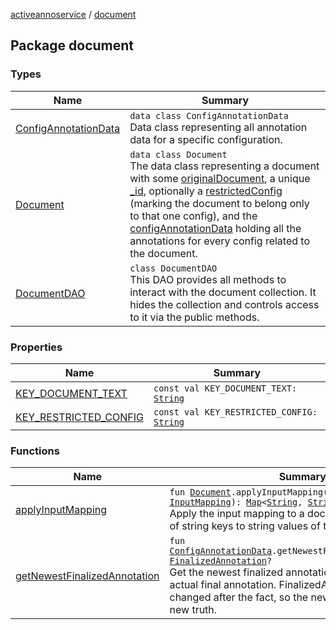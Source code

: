 [activeannoservice](../index.md) / [document](./index.md)

## Package document

### Types

| Name | Summary |
|---|---|
| [ConfigAnnotationData](-config-annotation-data/index.md) | `data class ConfigAnnotationData`<br>Data class representing all annotation data for a specific configuration. |
| [Document](-document/index.md) | `data class Document`<br>The data class representing a document with some [originalDocument](-document/original-document.md), a unique [_id](-document/_id.md), optionally a [restrictedConfig](-document/restricted-config.md) (marking the document to belong only to that one config), and the [configAnnotationData](-document/config-annotation-data.md) holding all the annotations for every config related to the document. |
| [DocumentDAO](-document-d-a-o/index.md) | `class DocumentDAO`<br>This DAO provides all methods to interact with the document collection. It hides the collection and controls access to it via the public methods. |

### Properties

| Name | Summary |
|---|---|
| [KEY_DOCUMENT_TEXT](-k-e-y_-d-o-c-u-m-e-n-t_-t-e-x-t.md) | `const val KEY_DOCUMENT_TEXT: `[`String`](https://kotlinlang.org/api/latest/jvm/stdlib/kotlin/-string/index.html) |
| [KEY_RESTRICTED_CONFIG](-k-e-y_-r-e-s-t-r-i-c-t-e-d_-c-o-n-f-i-g.md) | `const val KEY_RESTRICTED_CONFIG: `[`String`](https://kotlinlang.org/api/latest/jvm/stdlib/kotlin/-string/index.html) |

### Functions

| Name | Summary |
|---|---|
| [applyInputMapping](apply-input-mapping.md) | `fun `[`Document`](-document/index.md)`.applyInputMapping(inputMapping: `[`InputMapping`](../config.inputmapping/-input-mapping/index.md)`): `[`Map`](https://kotlinlang.org/api/latest/jvm/stdlib/kotlin.collections/-map/index.html)`<`[`String`](https://kotlinlang.org/api/latest/jvm/stdlib/kotlin/-string/index.html)`, `[`String`](https://kotlinlang.org/api/latest/jvm/stdlib/kotlin/-string/index.html)`>`<br>Apply the input mapping to a document, returning a map of string keys to string values of the original document. |
| [getNewestFinalizedAnnotation](get-newest-finalized-annotation.md) | `fun `[`ConfigAnnotationData`](-config-annotation-data/index.md)`.getNewestFinalizedAnnotation(): `[`FinalizedAnnotation`](../document.annotation/-finalized-annotation/index.md)`?`<br>Get the newest finalized annotation, being treated as the actual final annotation. FinalizedAnnotations can be changed after the fact, so the newest one is always the new truth. |
